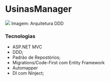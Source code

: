 # UsinasManager

![](https://miro.medium.com/max/641/1*qpHCIA7RDfW89KtSUXGJog.png)
Imagem: Arquitetura DDD

### Tecnologias

- ASP.NET MVC
- DDD;
- Padrão de Repostórios;
- Migrations/Code-First com Entity Framework
- Automapper
- DI com Ninject;

